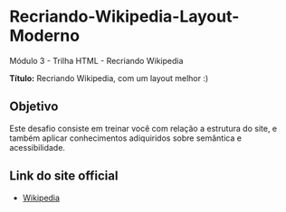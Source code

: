 # Recriando-Wikipedia-Layout-Moderno
 Módulo 3 - Trilha HTML - Recriando Wikipedia

**Título:** Recriando Wikipedia, com um layout melhor :)

## Objetivo
Este desafio consiste em treinar você com relação a estrutura do site, e também aplicar conhecimentos adiquiridos sobre semântica e acessibilidade.

## Link do site official

- [Wikipedia](https://pt.wikipedia.org/)